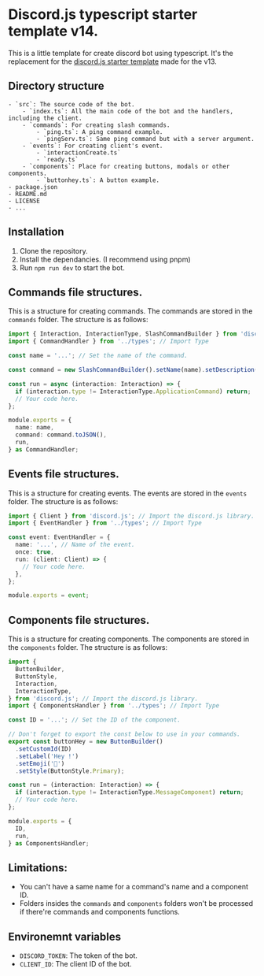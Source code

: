 # Discord.js typescript starter template v14.

This is a little template for create discord bot using typescript. It's the replacement for the [discord.js starter template](https://github.com/HerIsDia/BotTemplate) made for the v13.

## Directory structure

    - `src`: The source code of the bot.
        - `index.ts`: All the main code of the bot and the handlers, including the client.
        - `commands`: For creating slash commands.
            - `ping.ts`: A ping command example.
            - `pingServ.ts`: Same ping command but with a server argument.
        - `events`: For creating client's event.
            - `interactionCreate.ts`
            - `ready.ts`
        - `components`: Place for creating buttons, modals or other components.
            - `buttonhey.ts`: A button example.
    - package.json
    - README.md
    - LICENSE
    - ...

## Installation

1. Clone the repository.
2. Install the dependancies. (I recommend using pnpm)
3. Run `npm run dev` to start the bot.

## Commands file structures.

This is a structure for creating commands. The commands are stored in the `commands` folder. The structure is as follows:

```ts
import { Interaction, InteractionType, SlashCommandBuilder } from 'discord.js'; // Importation of the discord.js library.
import { CommandHandler } from '../types'; // Import Type

const name = '...'; // Set the name of the command.

const command = new SlashCommandBuilder().setName(name).setDescription('...'); // Set the description of the command.

const run = async (interaction: Interaction) => {
  if (interaction.type != InteractionType.ApplicationCommand) return;
  // Your code here.
};

module.exports = {
  name: name,
  command: command.toJSON(),
  run,
} as CommandHandler;
```

## Events file structures.

This is a structure for creating events. The events are stored in the `events` folder. The structure is as follows:

```ts
import { Client } from 'discord.js'; // Import the discord.js library.
import { EventHandler } from '../types'; // Import Type

const event: EventHandler = {
  name: '...', // Name of the event.
  once: true,
  run: (client: Client) => {
    // Your code here.
  },
};

module.exports = event;
```

## Components file structures.

This is a structure for creating components. The components are stored in the `components` folder. The structure is as follows:

```ts
import {
  ButtonBuilder,
  ButtonStyle,
  Interaction,
  InteractionType,
} from 'discord.js'; // Import the discord.js library.
import { ComponentsHandler } from '../types'; // Import Type

const ID = '...'; // Set the ID of the component.

// Don't forget to export the const below to use in your commands.
export const buttonHey = new ButtonBuilder()
  .setCustomId(ID)
  .setLabel('Hey !')
  .setEmoji('👋')
  .setStyle(ButtonStyle.Primary);

const run = (interaction: Interaction) => {
  if (interaction.type != InteractionType.MessageComponent) return;
  // Your code here.
};

module.exports = {
  ID,
  run,
} as ComponentsHandler;
```

## Limitations:

- You can't have a same name for a command's name and a component ID.
- Folders insides the `commands` and `components` folders won't be processed if there're commands and components functions.

## Environemnt variables

- `DISCORD_TOKEN`: The token of the bot.
- `CLIENT_ID`: The client ID of the bot.
